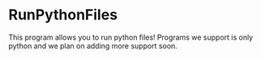 # RunPythonFiles
This program allows you to run python files! Programs we support is only python and we plan on adding more support soon.
